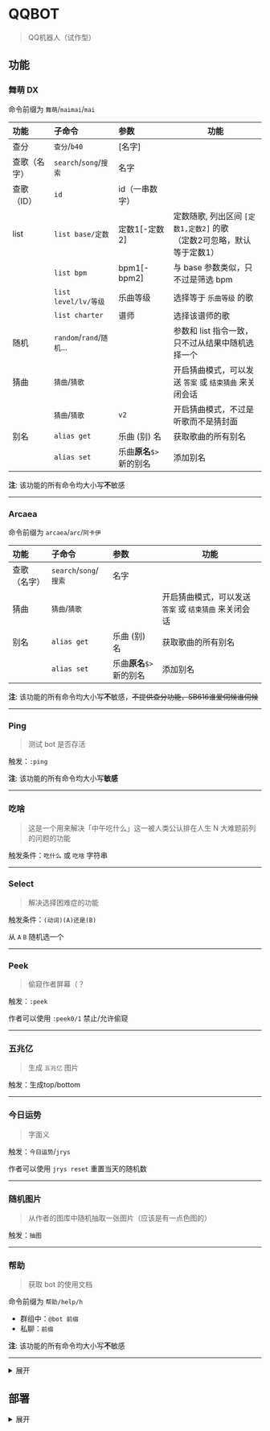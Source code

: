 # QQBOT

> QQ机器人（试作型）

## 功能

### 舞萌 DX

命令前缀为 `舞萌`/`maimai`/`mai`

| 功能     | 子命令                            | 参数               | 功能                                              |
|:-------|:-------------------------------|:-----------------|-------------------------------------------------|
| 查分     | `查分`/`b40`                     | [名字]             |                                                 |
| 查歌（名字） | `search`/`song`/`搜索` | 名字               |                                                 | 
| 查歌（ID） | `id`                           | id（一串数字）         |                                                 |
| list   | `list base/定数`                 | 定数1[-定数2]        | 定数随歌, 列出区间 `[定数1,定数2]` 的歌 <br/>（定数2可忽略，默认等于定数1） |
|        | `list bpm`                     | bpm1[-bpm2]      | 与 base 参数类似，只不过是筛选 bpm                          |
|        | `list level/lv/等级`             | 乐曲等级             | 选择等于 `乐曲等级` 的歌                                  |
|        | `list charter`                 | 谱师               | 选择该谱师的歌                                         |
| 随机     | `random`/`rand`/`随机`...        |                  | 参数和 list 指令一致，只不过从结果中随机选择一个                     |
| 猜曲     | `猜曲`/`猜歌`                      |                  | 开启猜曲模式，可以发送 `答案` 或 `结束猜曲` 来关闭会话                 |
|        | `猜曲`/`猜歌`                      | `v2`             | 开启猜曲模式，不过是听歌而不是猜封面                              |
| 别名     | `alias get`                    | 乐曲 (别) 名         | 获取歌曲的所有别名                                       |
|        | `alias set`                    | 乐曲**原名**`$>`新的别名 | 添加别名                                            |

**注**: 该功能的所有命令均大小写**不**敏感

---

### Arcaea


命令前缀为 `arcaea`/`arc`/`阿卡伊`

| 功能      | 子命令                   | 参数               | 功能                              |
|:--------|:----------------------|:-----------------|---------------------------------|
| 查歌（名字）  | `search`/`song`/`搜索`  | 名字               |                                 | 
| 猜曲      | `猜曲`/`猜歌`             |                  | 开启猜曲模式，可以发送 `答案` 或 `结束猜曲` 来关闭会话 |
| 别名      | `alias get`           | 乐曲 (别) 名         | 获取歌曲的所有别名                       |
|         | `alias set`           | 乐曲**原名**`$>`新的别名 | 添加别名                            |

**注**: 该功能的所有命令均大小写**不**敏感，~~不提供查分功能，SB616谁爱伺候谁伺候~~

---

### Ping

> 测试 bot 是否存活

  触发：`:ping`

**注**: 该功能的所有命令均大小写**敏感**

---

### 吃啥

> 这是一个用来解决「中午吃什么」这一被人类公认排在人生 N 大难题前列的问题的功能

触发条件：`吃什么` 或 `吃啥` 字符串

---

### Select

> 解决选择困难症的功能

触发条件：`(动词)(A)还是(B)`

从 `A` `B` 随机选一个

---

### Peek

> 偷窥作者屏幕（？

触发：`:peek`

作者可以使用 `:peek0/1` 禁止/允许偷窥

---

### 五兆亿

> 生成 `五兆亿` 图片

触发：生成top/bottom

---

### 今日运势

> 字面义

触发：`今日运势`/`jrys`

作者可以使用 `jrys reset` 重置当天的随机数

---

### 随机图片

> 从作者的图库中随机抽取一张图片（应该是有一点色图的）

触发：`抽图`

---

### 帮助

> 获取 bot 的使用文档

命令前缀为 `帮助/help/h`

- 群组中：`@bot 前缀`
- 私聊：`前缀`

**注**: 该功能的所有命令均大小写**不**敏感

---


<details>
<summary> 展开 </summary>

### Timer

> 计时器

仅私聊使用

| 命令    | 参数            | 功能       |
|-------|---------------|----------|
| :ts   |  [timer-name] | 启动一个计时器  |
| :te   | [timer-name]  | 停止一个计时器  |

---

</details>

### 

## 部署

<details>
<summary> 展开 </summary>

1. 部署 mcl
2. 在 mcl 里登陆 bot
3. 改 App.config
4. 配置数据库 (entity framework标准操作)
5. 运行，命令行参数如下（顺序敏感）：
   1. [Mirai-API-http](https://github.com/project-mirai/mirai-api-http) 的服务地址，如 `http://127.0.0.1:8080`
   2. bot 的账号，如 `123456789`
   3. Mirai-API-http 的认证密钥，如 <https://github.com/project-mirai/mirai-api-http#settingyml%E6%A8%A1%E6%9D%BF> 中的 `verifyKey`

</details>
